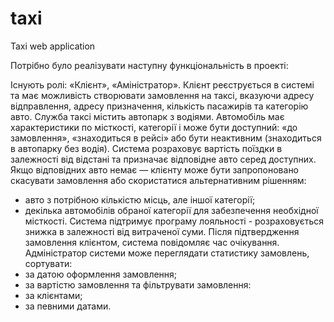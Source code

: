 # taxi
Taxi web application

Потрібно було реалізувати наступну функціональність в проекті:

Існують ролі: «Клієнт», «Аміністратор».
Клієнт реєструється в системі та має можливість створювати замовлення на таксі, вказуючи адресу відправлення, адресу призначення, кількість пасажирів та категорію авто.
Служба таксі містить автопарк з водіями. Автомобіль має характеристики по місткості, категорії і може бути доступний: «до замовлення», «знаходиться в рейсі» або бути неактивним (знаходиться в автопарку без водія).
Система розраховує вартість поїздки в залежності від відстані та призначає відповідне авто серед доступних. Якщо відповідних авто немає —  клієнту може бути запропоновано скасувати замовлення або скористатися альтернативним рішенням:
- авто з потрібною кількістю місць, але іншої категорії;
- декілька автомобілів обраної категорії для забезпечення необхідної місткості.
Система підтримує програму лояльності - розраховується знижка в залежності від  витраченої суми.
Після підтвердження замовлення клієнтом, система повідомляє час очікування.
Адміністратор системи може переглядати статистику замовлень, сортувати:
- за датою оформлення замовлення;
- за вартістю замовлення
та фільтрувати замовлення:
- за клієнтами;
- за певними датами.
